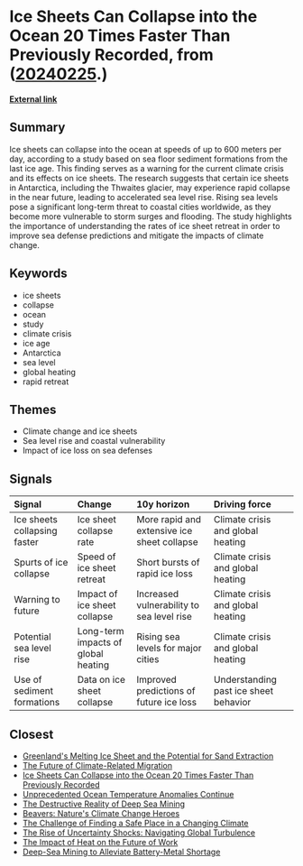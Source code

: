 # __Ice Sheets Can Collapse into the Ocean 20 Times Faster Than Previously Recorded__, from ([20240225](https://kghosh.substack.com/p/20240225).)

__[External link](https://www.theguardian.com/environment/2023/apr/05/ice-sheets-collapse-far-faster-than-feared-study-climate-crisis?utm_source=substack&utm_medium=email)__



## Summary

Ice sheets can collapse into the ocean at speeds of up to 600 meters per day, according to a study based on sea floor sediment formations from the last ice age. This finding serves as a warning for the current climate crisis and its effects on ice sheets. The research suggests that certain ice sheets in Antarctica, including the Thwaites glacier, may experience rapid collapse in the near future, leading to accelerated sea level rise. Rising sea levels pose a significant long-term threat to coastal cities worldwide, as they become more vulnerable to storm surges and flooding. The study highlights the importance of understanding the rates of ice sheet retreat in order to improve sea defense predictions and mitigate the impacts of climate change.

## Keywords

* ice sheets
* collapse
* ocean
* study
* climate crisis
* ice age
* Antarctica
* sea level
* global heating
* rapid retreat

## Themes

* Climate change and ice sheets
* Sea level rise and coastal vulnerability
* Impact of ice loss on sea defenses

## Signals

| Signal                       | Change                              | 10y horizon                                 | Driving force                         |
|:-----------------------------|:------------------------------------|:--------------------------------------------|:--------------------------------------|
| Ice sheets collapsing faster | Ice sheet collapse rate             | More rapid and extensive ice sheet collapse | Climate crisis and global heating     |
| Spurts of ice collapse       | Speed of ice sheet retreat          | Short bursts of rapid ice loss              | Climate crisis and global heating     |
| Warning to future            | Impact of ice sheet collapse        | Increased vulnerability to sea level rise   | Climate crisis and global heating     |
| Potential sea level rise     | Long-term impacts of global heating | Rising sea levels for major cities          | Climate crisis and global heating     |
| Use of sediment formations   | Data on ice sheet collapse          | Improved predictions of future ice loss     | Understanding past ice sheet behavior |

## Closest

* [Greenland's Melting Ice Sheet and the Potential for Sand Extraction](6c6a5e8d50e3045323cf202ba5b17ea9)
* [The Future of Climate-Related Migration](c81fc28723b795ba2febc1fc728d6f1a)
* [Ice Sheets Can Collapse into the Ocean 20 Times Faster Than Previously Recorded](51454f287fe64d86a637a198464dcb7b)
* [Unprecedented Ocean Temperature Anomalies Continue](7d78c43cd82cf39506c094d726af453f)
* [The Destructive Reality of Deep Sea Mining](bccb58e39d04eb0ca494d80ca20e6a67)
* [Beavers: Nature's Climate Change Heroes](4ef4757586661978f066dce209fada17)
* [The Challenge of Finding a Safe Place in a Changing Climate](efa36dc9bd5ddc890866d4ab1e68e71f)
* [The Rise of Uncertainty Shocks: Navigating Global Turbulence](ab8c972a6c092c9ac6b37922e0a07f62)
* [The Impact of Heat on the Future of Work](d6b48e83bcc0c6e8e7c4328f27d65d0b)
* [Deep-Sea Mining to Alleviate Battery-Metal Shortage](6b18b39f68d14f9f899e642ccfb90ba5)